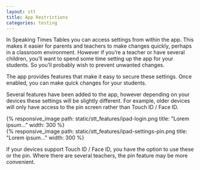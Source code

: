 ```yaml
---
layout: stt
title: App Restrictions
categories: testing
---
```

In Speaking Times Tables you can access settings from within the app. This makes it easier for parents and teachers to make changes quickly, perhaps in a classroom environment.
However if you’re a teacher or have several children, you’ll want to spend some time setting up the app for your students. So you’ll probably wish to prevent unwanted changes.

The app provides features that make it easy to secure these settings. Once enabled, you can make quick changes for your students.

Several features have been added to the app, however depending on your devices these settings will be slightly different. For example, older devices will only have access to the pin screen rather than Touch ID / Face ID.


<div class="row">
	<div class="col-xs-12 col-sm-6" style="">
        <div class="center-block">
			{% responsive_image path: static/stt_features/ipad-login.png title: "Lorem ipsum..." width: 300 %}
		</div>
	</div>
	<div class="col-xs-12 col-sm-6" style="">
		 <div class="center-block">
			{% responsive_image path: static/stt_features/ipad-settings-pin.png title: "Lorem ipsum..." width: 300 %}
		</div>
	</div>
</div>

If your devices support Touch ID / Face ID, you have the option to use these or the pin. Where there are several teachers, the pin feature may be more convenient.
